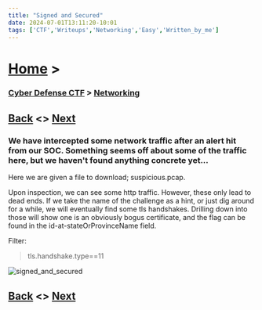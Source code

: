 ```yaml
---
title: "Signed and Secured"
date: 2024-07-01T13:11:20-10:01
tags: ['CTF','Writeups','Networking','Easy','Written_by_me']
---
```



# [Home](https://jjolley91.github.io/blog/) >

###  [Cyber Defense CTF](https://jjolley91.github.io/blog/level_effect_cyber_defense_ctf_2024/) >  [Networking](https://jjolley91.github.io/blog/level_effect_cyber_defense_ctf_2024/networking/)

## [Back](https://jjolley91.github.io/blog/level_effect_cyber_defense_ctf_2024/networking/ask_and_rcv_1_2_3)  <> [Next](https://jjolley91.github.io/blog/level_effect_cyber_defense_ctf_2024/networking/et_tu_brute)

### We have intercepted some network traffic after an alert hit from our SOC. Something seems off about some of the traffic here, but we haven't found anything concrete yet...


Here we are given a file to download; suspicious.pcap.

Upon inspection, we can see some http traffic. However, these only lead to dead ends. If we take the name of the challenge as a hint, or just dig around for a while, we will eventually find some tls handshakes. Drilling down into those will show one is an obviously bogus certificate, and the flag can be found in the id-at-stateOrProvinceName field.


Filter:
> tls.handshake.type==11

![signed_and_secured](https://github.com/jjolley91/blog/tree/main/static/le_ctf_24/signed_and_secured.png?raw=true)


## [Back](https://jjolley91.github.io/blog/level_effect_cyber_defense_ctf_2024/networking/ask_and_rcv_1_2_3)  <> [Next](https://jjolley91.github.io/blog/level_effect_cyber_defense_ctf_2024/networking/et_tu_brute)